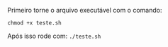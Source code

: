 Primeiro torne o arquivo executável com o comando:

`chmod +x teste.sh`

Após isso rode com:
`./teste.sh`